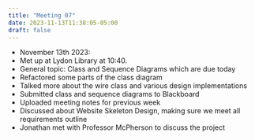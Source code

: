 ```yaml
---
title: "Meeting 07"
date: 2023-11-13T11:38:05-05:00
draft: false
---
```


* November 13th 2023:
* Met up at Lydon Library at 10:40.
* General topic: Class and Sequence Diagrams which are due today
* Refactored some parts of the class diagram
* Talked more about the wire class and various design implementations
* Submitted class and sequence diagrams to Blackboard
* Uploaded meeting notes for previous week
* Discussed about Website Skeleton Design, making sure we meet all requirements outline
* Jonathan met with Professor McPherson to discuss the project